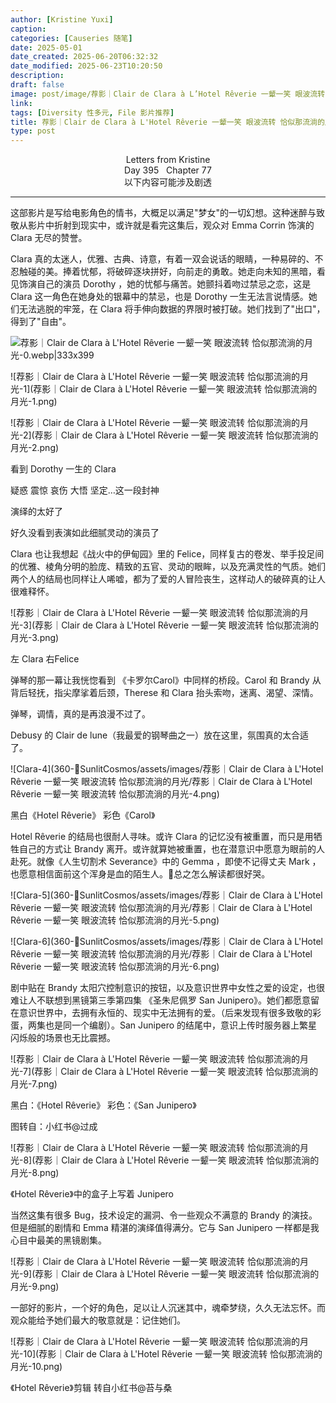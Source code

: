```yaml
---
author: [Kristine Yuxi]
caption: 
categories: [Causeries 随笔]
date: 2025-05-01
date_created: 2025-06-20T06:32:32
date_modified: 2025-06-23T10:20:50
description: 
draft: false
image: post/image/荐影｜Clair de Clara à L’Hotel Rêverie 一颦一笑 眼波流转 恰似那流淌的月光.jpg
link: 
tags: [Diversity 性多元, File 影片推荐]
title: 荐影｜Clair de Clara à L'Hotel Rêverie 一颦一笑 眼波流转 恰似那流淌的月光
type: post
---
```


<center>Letters from Kristine</center>

<center>Day 395   Chapter 77</center>

<center>以下内容可能涉及剧透</center>

---

这部影片是写给电影角色的情书，大概足以满足"梦女"的一切幻想。这种迷醉与致敬从影片中折射到现实中，或许就是看完这集后，观众对 Emma Corrin 饰演的 Clara 无尽的赞誉。

Clara 真的太迷人，优雅、古典、诗意，有着一双会说话的眼睛，一种易碎的、不忍触碰的美。捧着忧郁，将破碎逐块拼好，向前走的勇敢。她走向未知的黑暗，看见饰演自己的演员 Dorothy ，她的忧郁与痛苦。她颤抖着吻过禁忌之恋，这是 Clara 这一角色在她身处的银幕中的禁忌，也是 Dorothy 一生无法言说情感。她们无法逃脱的牢笼，在 Clara 将手伸向数据的界限时被打破。她们找到了"出口"，得到了"自由"。

![荐影｜Clair de Clara à L'Hotel Rêverie 一颦一笑 眼波流转 恰似那流淌的月光-0.webp|333x399](荐影｜Clair%20de%20Clara%20à%20L'Hotel%20Rêverie%20一颦一笑%20眼波流转%20恰似那流淌的月光-0.png)

![荐影｜Clair de Clara à L'Hotel Rêverie 一颦一笑 眼波流转 恰似那流淌的月光-1](荐影｜Clair de Clara à L'Hotel Rêverie 一颦一笑 眼波流转 恰似那流淌的月光-1.png)

![荐影｜Clair de Clara à L'Hotel Rêverie 一颦一笑 眼波流转 恰似那流淌的月光-2](荐影｜Clair de Clara à L'Hotel Rêverie 一颦一笑 眼波流转 恰似那流淌的月光-2.png)


看到 Dorothy 一生的 Clara 

疑惑 震惊  哀伤 大悟 坚定…这一段封神

演绎的太好了

好久没看到表演如此细腻灵动的演员了

Clara 也让我想起《战火中的伊甸园》里的 Felice，同样复古的卷发、举手投足间的优雅、棱角分明的脸庞、精致的五官、灵动的眼眸，以及充满灵性的气质。她们两个人的结局也同样让人唏嘘，都为了爱的人冒险丧生，这样动人的破碎真的让人很难释怀。

![荐影｜Clair de Clara à L'Hotel Rêverie 一颦一笑 眼波流转 恰似那流淌的月光-3](荐影｜Clair de Clara à L'Hotel Rêverie 一颦一笑 眼波流转 恰似那流淌的月光-3.png)

左 Clara  右Felice

弹琴的那一幕让我恍惚看到 《卡罗尔Carol》中同样的桥段。Carol 和 Brandy 从背后轻抚，指尖摩挲着后颈，Therese 和 Clara 抬头索吻，迷离、渴望、深情。

弹琴，调情，真的是再浪漫不过了。

Debusy 的 Clair de lune（我最爱的钢琴曲之一）放在这里，氛围真的太合适了。

![Clara-4](360-🌻SunlitCosmos/assets/images/荐影｜Clair de Clara à L'Hotel Rêverie 一颦一笑 眼波流转 恰似那流淌的月光/荐影｜Clair de Clara à L'Hotel Rêverie 一颦一笑 眼波流转 恰似那流淌的月光-4.png)

黑白《Hotel Rêverie》 彩色《Carol》

  
Hotel Rêverie 的结局也很耐人寻味。或许 Clara 的记忆没有被重置，而只是用牺牲自己的方式让 Brandy 离开。或许就算她被重置，也在潜意识中愿意为眼前的人赴死。就像《人生切割术 Severance》中的 Gemma ，即使不记得丈夫 Mark ，也愿意相信面前这个浑身是血的陌生人。🥺总之怎么解读都很好哭。  
  

![Clara-5](360-🌻SunlitCosmos/assets/images/荐影｜Clair de Clara à L'Hotel Rêverie 一颦一笑 眼波流转 恰似那流淌的月光/荐影｜Clair de Clara à L'Hotel Rêverie 一颦一笑 眼波流转 恰似那流淌的月光-5.png)

![Clara-6](360-🌻SunlitCosmos/assets/images/荐影｜Clair de Clara à L'Hotel Rêverie 一颦一笑 眼波流转 恰似那流淌的月光/荐影｜Clair de Clara à L'Hotel Rêverie 一颦一笑 眼波流转 恰似那流淌的月光-6.png)

剧中贴在 Brandy 太阳穴控制意识的按钮，以及意识世界中女性之爱的设定，也很难让人不联想到黑镜第三季第四集 《圣朱尼佩罗 San Junipero》。她们都愿意留在意识世界中，去拥有永恒的、现实中无法拥有的爱。（后来发现有很多致敬的彩蛋，两集也是同一个编剧）。San Junipero 的结尾中，意识上传时服务器上繁星闪烁般的场景也无比震撼。  

  

![荐影｜Clair de Clara à L'Hotel Rêverie 一颦一笑 眼波流转 恰似那流淌的月光-7](荐影｜Clair de Clara à L'Hotel Rêverie 一颦一笑 眼波流转 恰似那流淌的月光-7.png)

黑白：《Hotel Rêverie》 彩色：《San Junipero》

图转自：小红书@过成  

![荐影｜Clair de Clara à L'Hotel Rêverie 一颦一笑 眼波流转 恰似那流淌的月光-8](荐影｜Clair de Clara à L'Hotel Rêverie 一颦一笑 眼波流转 恰似那流淌的月光-8.png)

《Hotel Rêverie》中的盒子上写着 Junipero

当然这集有很多 Bug，技术设定的漏洞、令一些观众不满意的 Brandy 的演技。但是细腻的剧情和 Emma 精湛的演绎值得满分。它与 San Junipero 一样都是我心目中最美的黑镜剧集。

![荐影｜Clair de Clara à L'Hotel Rêverie 一颦一笑 眼波流转 恰似那流淌的月光-9](荐影｜Clair de Clara à L'Hotel Rêverie 一颦一笑 眼波流转 恰似那流淌的月光-9.png)

一部好的影片，一个好的角色，足以让人沉迷其中，魂牵梦绕，久久无法忘怀。而观众能给予她们最大的敬意就是：记住她们。

![荐影｜Clair de Clara à L'Hotel Rêverie 一颦一笑 眼波流转 恰似那流淌的月光-10](荐影｜Clair de Clara à L'Hotel Rêverie 一颦一笑 眼波流转 恰似那流淌的月光-10.png)

《Hotel Rêverie》剪辑 转自小红书@苔与桑
